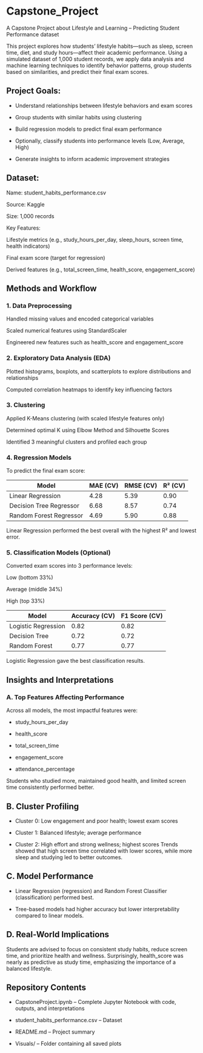 # Capstone_Project
A Capstone Project about Lifestyle and Learning – Predicting Student Performance dataset

This project explores how students’ lifestyle habits—such as sleep, screen time, diet, and study hours—affect their academic performance. Using a simulated dataset of 1,000 student records, we apply data analysis and machine learning techniques to identify behavior patterns, group students based on similarities, and predict their final exam scores.

## Project Goals:
* Understand relationships between lifestyle behaviors and exam scores

* Group students with similar habits using clustering

* Build regression models to predict final exam performance

* Optionally, classify students into performance levels (Low, Average, High)

* Generate insights to inform academic improvement strategies

## Dataset:
Name: student_habits_performance.csv

Source: Kaggle

Size: 1,000 records

Key Features:

Lifestyle metrics (e.g., study_hours_per_day, sleep_hours, screen time, health indicators)

Final exam score (target for regression)

Derived features (e.g., total_screen_time, health_score, engagement_score)

## Methods and Workflow
### 1. Data Preprocessing
Handled missing values and encoded categorical variables

Scaled numerical features using StandardScaler

Engineered new features such as health_score and engagement_score

### 2. Exploratory Data Analysis (EDA)
Plotted histograms, boxplots, and scatterplots to explore distributions and relationships

Computed correlation heatmaps to identify key influencing factors

### 3. Clustering
Applied K-Means clustering (with scaled lifestyle features only)

Determined optimal K using Elbow Method and Silhouette Scores

Identified 3 meaningful clusters and profiled each group

### 4. Regression Models
To predict the final exam score:

| Model                   | MAE (CV) | RMSE (CV) | R² (CV) |
| ----------------------- | -------- | --------- | ------- |
| Linear Regression       | 4.28     | 5.39      | 0.90    |
| Decision Tree Regressor | 6.68     | 8.57      | 0.74    |
| Random Forest Regressor | 4.69     | 5.90      | 0.88    |

Linear Regression performed the best overall with the highest R² and lowest error.

### 5. Classification Models (Optional)
Converted exam scores into 3 performance levels:

Low (bottom 33%)

Average (middle 34%)

High (top 33%)

| Model               | Accuracy (CV) | F1 Score (CV) |
| ------------------- | ------------- | ------------- |
| Logistic Regression | 0.82          | 0.82          |
| Decision Tree       | 0.72          | 0.72          |
| Random Forest       | 0.77          | 0.77          |


Logistic Regression gave the best classification results.

## Insights and Interpretations
### A. Top Features Affecting Performance
Across all models, the most impactful features were:

* study_hours_per_day

* health_score

* total_screen_time

* engagement_score

* attendance_percentage

Students who studied more, maintained good health, and limited screen time consistently performed better.

## B. Cluster Profiling
* Cluster 0: Low engagement and poor health; lowest exam scores

* Cluster 1: Balanced lifestyle; average performance

* Cluster 2: High effort and strong wellness; highest scores
Trends showed that high screen time correlated with lower scores, while more sleep and studying led to better outcomes.

## C. Model Performance
* Linear Regression (regression) and Random Forest Classifier (classification) performed best.

* Tree-based models had higher accuracy but lower interpretability compared to linear models.

## D. Real-World Implications
Students are advised to focus on consistent study habits, reduce screen time, and prioritize health and wellness. Surprisingly, health_score was nearly as predictive as study time, emphasizing the importance of a balanced lifestyle.

## Repository Contents
* CapstoneProject.ipynb – Complete Jupyter Notebook with code, outputs, and interpretations

* student_habits_performance.csv – Dataset

* README.md – Project summary

* Visuals/ – Folder containing all saved plots

